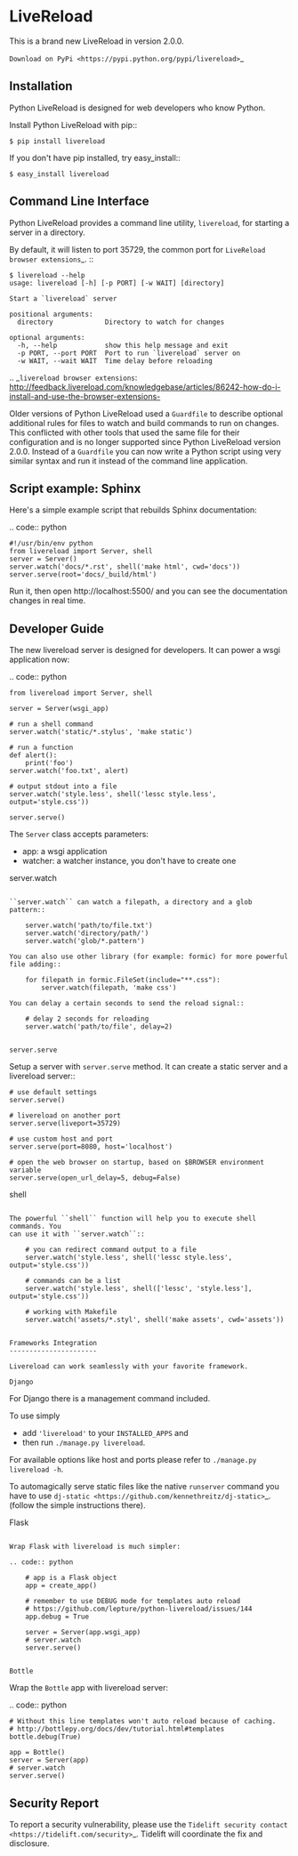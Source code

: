 LiveReload
==========

This is a brand new LiveReload in version 2.0.0.

`Download on PyPi <https://pypi.python.org/pypi/livereload>`_

Installation
------------

Python LiveReload is designed for web developers who know Python.

Install Python LiveReload with pip::

    $ pip install livereload

If you don't have pip installed, try easy_install::

    $ easy_install livereload

Command Line Interface
----------------------

Python LiveReload provides a command line utility, ``livereload``, for starting a server in a directory.

By default, it will listen to port 35729, the common port for `LiveReload browser extensions`_. ::

    $ livereload --help
    usage: livereload [-h] [-p PORT] [-w WAIT] [directory]

    Start a `livereload` server

    positional arguments:
      directory             Directory to watch for changes

    optional arguments:
      -h, --help            show this help message and exit
      -p PORT, --port PORT  Port to run `livereload` server on
      -w WAIT, --wait WAIT  Time delay before reloading

.. _`livereload browser extensions`: http://feedback.livereload.com/knowledgebase/articles/86242-how-do-i-install-and-use-the-browser-extensions-

Older versions of Python LiveReload used a ``Guardfile`` to describe optional additional rules for files to watch and build commands to run on changes.  This conflicted with other tools that used the same file for their configuration and is no longer supported since Python LiveReload version 2.0.0.  Instead of a ``Guardfile`` you can now write a Python script using very similar syntax and run it instead of the command line application.

Script example: Sphinx
----------------------

Here's a simple example script that rebuilds Sphinx documentation:

.. code:: python

    #!/usr/bin/env python
    from livereload import Server, shell
    server = Server()
    server.watch('docs/*.rst', shell('make html', cwd='docs'))
    server.serve(root='docs/_build/html')

Run it, then open http://localhost:5500/ and you can see the documentation changes in real time.

Developer Guide
---------------

The new livereload server is designed for developers. It can power a
wsgi application now:

.. code:: python

    from livereload import Server, shell

    server = Server(wsgi_app)

    # run a shell command
    server.watch('static/*.stylus', 'make static')

    # run a function
    def alert():
        print('foo')
    server.watch('foo.txt', alert)

    # output stdout into a file
    server.watch('style.less', shell('lessc style.less', output='style.css'))

    server.serve()

The ``Server`` class accepts parameters:

- app: a wsgi application
- watcher: a watcher instance, you don't have to create one

server.watch
~~~~~~~~~~~~

``server.watch`` can watch a filepath, a directory and a glob pattern::

    server.watch('path/to/file.txt')
    server.watch('directory/path/')
    server.watch('glob/*.pattern')

You can also use other library (for example: formic) for more powerful
file adding::

    for filepath in formic.FileSet(include="**.css"):
        server.watch(filepath, 'make css')

You can delay a certain seconds to send the reload signal::

    # delay 2 seconds for reloading
    server.watch('path/to/file', delay=2)


server.serve
~~~~~~~~~~~~

Setup a server with ``server.serve`` method. It can create a static server
and a livereload server::

    # use default settings
    server.serve()

    # livereload on another port
    server.serve(liveport=35729)

    # use custom host and port
    server.serve(port=8080, host='localhost')

    # open the web browser on startup, based on $BROWSER environment variable
    server.serve(open_url_delay=5, debug=False)


shell
~~~~~

The powerful ``shell`` function will help you to execute shell commands. You
can use it with ``server.watch``::

    # you can redirect command output to a file
    server.watch('style.less', shell('lessc style.less', output='style.css'))

    # commands can be a list
    server.watch('style.less', shell(['lessc', 'style.less'], output='style.css'))

    # working with Makefile
    server.watch('assets/*.styl', shell('make assets', cwd='assets'))


Frameworks Integration
----------------------

Livereload can work seamlessly with your favorite framework.

Django
~~~~~~

For Django there is a management command included.

To use simply

- add ``'livereload'`` to your ``INSTALLED_APPS`` and
- then run ``./manage.py livereload``.

For available options like host and ports please refer to ``./manage.py livereload -h``.

To automagically serve static files like the native ``runserver`` command you have to use `dj-static <https://github.com/kennethreitz/dj-static>`_. (follow the simple instructions there).

Flask
~~~~~

Wrap Flask with livereload is much simpler:

.. code:: python

    # app is a Flask object
    app = create_app()

    # remember to use DEBUG mode for templates auto reload
    # https://github.com/lepture/python-livereload/issues/144
    app.debug = True

    server = Server(app.wsgi_app)
    # server.watch
    server.serve()


Bottle
~~~~~~

Wrap the ``Bottle`` app with livereload server:

.. code:: python

    # Without this line templates won't auto reload because of caching.
    # http://bottlepy.org/docs/dev/tutorial.html#templates
    bottle.debug(True)

    app = Bottle()
    server = Server(app)
    # server.watch
    server.serve()

Security Report
---------------

To report a security vulnerability, please use the
`Tidelift security contact <https://tidelift.com/security>`_.
Tidelift will coordinate the fix and disclosure.
